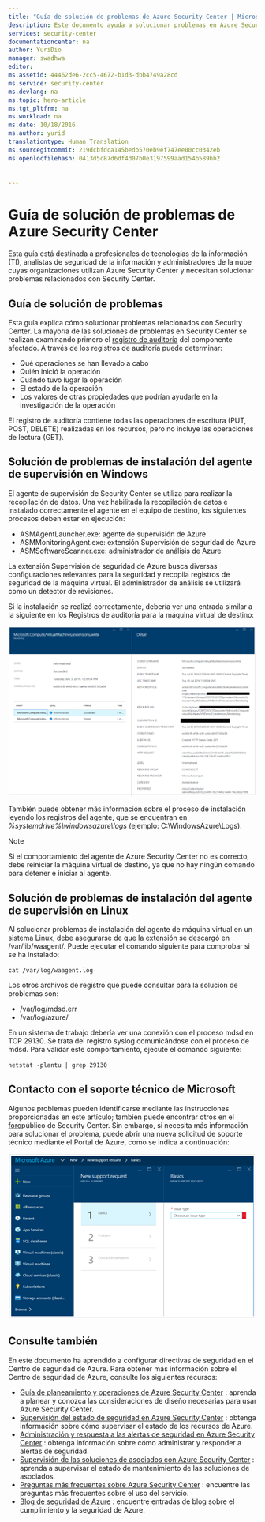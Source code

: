 ```yaml
---
title: "Guía de solución de problemas de Azure Security Center | Microsoft Docs"
description: Este documento ayuda a solucionar problemas en Azure Security Center.
services: security-center
documentationcenter: na
author: YuriDio
manager: swadhwa
editor: 
ms.assetid: 44462de6-2cc5-4672-b1d3-dbb4749a28cd
ms.service: security-center
ms.devlang: na
ms.topic: hero-article
ms.tgt_pltfrm: na
ms.workload: na
ms.date: 10/18/2016
ms.author: yurid
translationtype: Human Translation
ms.sourcegitcommit: 219dcbfdca145bedb570eb9ef747ee00cc0342eb
ms.openlocfilehash: 0413d5c87d6df4d07b0e3197599aad154b589bb2


---
```

# <a name="azure-security-center-troubleshooting-guide"></a>Guía de solución de problemas de Azure Security Center
Esta guía está destinada a profesionales de tecnologías de la información (TI), analistas de seguridad de la información y administradores de la nube cuyas organizaciones utilizan Azure Security Center y necesitan solucionar problemas relacionados con Security Center.

## <a name="troubleshooting-guide"></a>Guía de solución de problemas
Esta guía explica cómo solucionar problemas relacionados con Security Center. La mayoría de las soluciones de problemas en Security Center se realizan examinando primero el [registro de auditoría](https://azure.microsoft.com/updates/audit-logs-in-azure-preview-portal/) del componente afectado. A través de los registros de auditoría puede determinar:

* Qué operaciones se han llevado a cabo
* Quién inició la operación
* Cuándo tuvo lugar la operación
* El estado de la operación
* Los valores de otras propiedades que podrían ayudarle en la investigación de la operación

El registro de auditoría contiene todas las operaciones de escritura (PUT, POST, DELETE) realizadas en los recursos, pero no incluye las operaciones de lectura (GET).

## <a name="troubleshooting-monitoring-agent-installation-in-windows"></a>Solución de problemas de instalación del agente de supervisión en Windows
El agente de supervisión de Security Center se utiliza para realizar la recopilación de datos. Una vez habilitada la recopilación de datos e instalado correctamente el agente en el equipo de destino, los siguientes procesos deben estar en ejecución:

* ASMAgentLauncher.exe: agente de supervisión de Azure 
* ASMMonitoringAgent.exe: extensión Supervisión de seguridad de Azure
* ASMSoftwareScanner.exe: administrador de análisis de Azure

La extensión Supervisión de seguridad de Azure busca diversas configuraciones relevantes para la seguridad y recopila registros de seguridad de la máquina virtual. El administrador de análisis se utilizará como un detector de revisiones.

Si la instalación se realizó correctamente, debería ver una entrada similar a la siguiente en los Registros de auditoría para la máquina virtual de destino:

![Registros de auditoría](./media/security-center-troubleshooting-guide/security-center-troubleshooting-guide-fig1.png)

También puede obtener más información sobre el proceso de instalación leyendo los registros del agente, que se encuentran en *%systemdrive%\windowsazure\logs* (ejemplo: C:\WindowsAzure\Logs).

> [!NOTE]
> Si el comportamiento del agente de Azure Security Center no es correcto, debe reiniciar la máquina virtual de destino, ya que no hay ningún comando para detener e iniciar al agente.
> 
> 

## <a name="troubleshooting-monitoring-agent-installation-in-linux"></a>Solución de problemas de instalación del agente de supervisión en Linux
Al solucionar problemas de instalación del agente de máquina virtual en un sistema Linux, debe asegurarse de que la extensión se descargó en /var/lib/waagent/. Puede ejecutar el comando siguiente para comprobar si se ha instalado:

`cat /var/log/waagent.log` 

Los otros archivos de registro que puede consultar para la solución de problemas son: 

* /var/log/mdsd.err
* /var/log/azure/

En un sistema de trabajo debería ver una conexión con el proceso mdsd en TCP 29130. Se trata del registro syslog comunicándose con el proceso de mdsd. Para validar este comportamiento, ejecute el comando siguiente:

`netstat -plantu | grep 29130`

## <a name="contacting-microsoft-support"></a>Contacto con el soporte técnico de Microsoft
Algunos problemas pueden identificarse mediante las instrucciones proporcionadas en este artículo; también puede encontrar otros en el [foro](https://social.msdn.microsoft.com/Forums/en-US/home?forum=AzureSecurityCenter)público de Security Center. Sin embargo, si necesita más información para solucionar el problema, puede abrir una nueva solicitud de soporte técnico mediante el Portal de Azure, como se indica a continuación: 

![Soporte técnico de Microsoft](./media/security-center-troubleshooting-guide/security-center-troubleshooting-guide-fig2.png)

## <a name="see-also"></a>Consulte también
En este documento ha aprendido a configurar directivas de seguridad en el Centro de seguridad de Azure. Para obtener más información sobre el Centro de seguridad de Azure, consulte los siguientes recursos:

* [Guía de planeamiento y operaciones de Azure Security Center](security-center-planning-and-operations-guide.md) : aprenda a planear y conozca las consideraciones de diseño necesarias para usar Azure Security Center.
* [Supervisión del estado de seguridad en Azure Security Center](security-center-monitoring.md) : obtenga información sobre cómo supervisar el estado de los recursos de Azure.
* [Administración y respuesta a las alertas de seguridad en Azure Security Center](security-center-managing-and-responding-alerts.md) : obtenga información sobre cómo administrar y responder a alertas de seguridad.
* [Supervisión de las soluciones de asociados con Azure Security Center](security-center-partner-solutions.md) : aprenda a supervisar el estado de mantenimiento de las soluciones de asociados.
* [Preguntas más frecuentes sobre Azure Security Center](security-center-faq.md) : encuentre las preguntas más frecuentes sobre el uso del servicio.
* [Blog de seguridad de Azure](http://blogs.msdn.com/b/azuresecurity/) : encuentre entradas de blog sobre el cumplimiento y la seguridad de Azure.




<!--HONumber=Nov16_HO2-->



